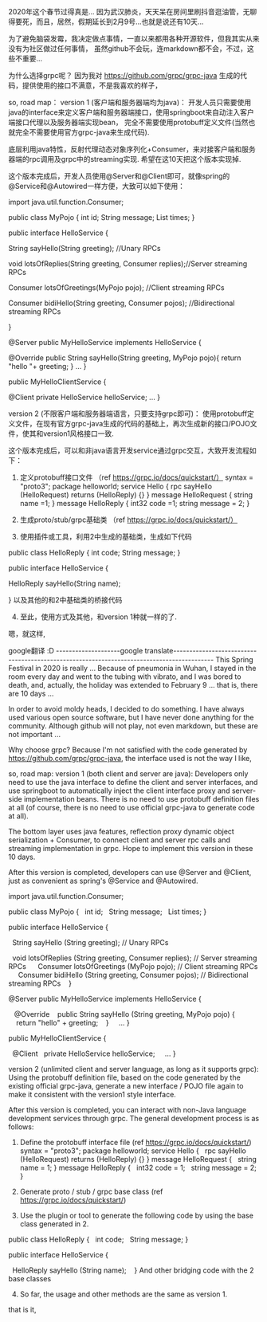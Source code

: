 
2020年这个春节过得真是...
因为武汉肺炎，天天呆在房间里刷抖音逛油管，无聊得要死，而且，居然，假期延长到2月9号...也就是说还有10天...

为了避免脑袋发霉，我决定做点事情，一直以来都用各种开源软件，但我其实从来没有为社区做过任何事情，
虽然github不会玩，连markdown都不会，不过，这些不重要...


为什么选择grpc呢？
因为我对 https://github.com/grpc/grpc-java 生成的代码，提供使用的接口不满意，不是我喜欢的样子，

so, road map：
version 1 (客户端和服务器端均为java)：
开发人员只需要使用java的interface来定义客户端和服务器端接口，使用springboot来自动注入客户端接口代理以及服务器端实现bean，
完全不需要使用protobuff定义文件(当然也就完全不需要使用官方grpc-java来生成代码).

底层利用java特性，反射代理动态对象序列化+Consumer，来对接客户端和服务器端的rpc调用及grpc中的streaming实现.
希望在这10天把这个版本实现掉.

这个版本完成后，开发人员使用@Server和@Client即可，就像spring的@Service和@Autowired一样方便，大致可以如下使用：

import java.util.function.Consumer;

public class MyPojo {
  int id;
  String message;
  List<Date> times;
}

public interface HelloService {

  String sayHello(String greeting); //Unary RPCs 

  void lotsOfReplies(String greeting, Consumer<String> replies);//Server streaming RPCs 
  
  Consumer<String> lotsOfGreetings(MyPojo pojo); //Client streaming RPCs
  
  Consumer<String> bidiHello(String greeting, Consumer<MyPojo> pojos); //Bidirectional streaming RPCs
  
}

@Server
public MyHelloService implements HelloService {

   @Override
   public String sayHello(String greeting, MyPojo pojo){
    return "hello "+ greeting;
   }
    ...
}

public MyHelloClientService {

  @Client
  private HelloService helloService;
    ...
}



version 2 (不限客户端和服务器端语言，只要支持grpc即可)：
使用protobuff定义文件，在现有官方grpc-java生成的代码的基础上，再次生成新的接口/POJO文件，使其和version1风格接口一致.

这个版本完成后，可以和非java语言开发service通过grpc交互，大致开发流程如下：

1. 定义protobuff接口文件 （ref https://grpc.io/docs/quickstart/）
syntax = "proto3";
package helloworld;
service Hello {
  rpc sayHello (HelloRequest) returns (HelloReply) {}
}
message HelloRequest {
  string name =1;
}
message HelloReply {
  int32 code =1;
  string message = 2;
}

2. 生成proto/stub/grpc基础类 （ref https://grpc.io/docs/quickstart/）

3. 使用插件或工具，利用2中生成的基础类，生成如下代码

public class HelloReply {
  int code;
  String message;
}

public interface HelloService {

  HelloReply sayHello(String name); 
  
}
以及其他的和2中基础类的桥接代码

4. 至此，使用方式及其他，和version 1种就一样的了.


嗯，就这样,

google翻译 :D
--------------------google translate------------------------------------------------------------------------------------------
This Spring Festival in 2020 is really ...
Because of pneumonia in Wuhan, I stayed in the room every day and went to the tubing with vibrato, and I was bored to death, and, actually, the holiday was extended to February 9 ... that is, there are 10 days ...

In order to avoid moldy heads, I decided to do something. I have always used various open source software, but I have never done anything for the community.
Although github will not play, not even markdown, but these are not important ...


Why choose grpc?
Because I'm not satisfied with the code generated by https://github.com/grpc/grpc-java, the interface used is not the way I like,

so, road map:
version 1 (both client and server are java):
Developers only need to use the java interface to define the client and server interfaces, and use springboot to automatically inject the client interface proxy and server-side implementation beans.
There is no need to use protobuff definition files at all (of course, there is no need to use official grpc-java to generate code at all).

The bottom layer uses java features, reflection proxy dynamic object serialization + Consumer, to connect client and server rpc calls and streaming implementation in grpc.
Hope to implement this version in these 10 days.

After this version is completed, developers can use @Server and @Client, just as convenient as spring's @Service and @Autowired.

import java.util.function.Consumer;

public class MyPojo {
  int id;
  String message;
  List <Date> times;
}

public interface HelloService {

  String sayHello (String greeting); // Unary RPCs

  void lotsOfReplies (String greeting, Consumer <String> replies); // Server streaming RPCs
  
  Consumer <String> lotsOfGreetings (MyPojo pojo); // Client streaming RPCs
  
  Consumer <String> bidiHello (String greeting, Consumer <MyPojo> pojos); // Bidirectional streaming RPCs
  
}

@Server
public MyHelloService implements HelloService {

   @Override
   public String sayHello (String greeting, MyPojo pojo) {
    return "hello" + greeting;
   }
    ...
}

public MyHelloClientService {

  @Client
  private HelloService helloService;
    ...
}



version 2 (unlimited client and server language, as long as it supports grpc):
Using the protobuff definition file, based on the code generated by the existing official grpc-java, generate a new interface / POJO file again to make it consistent with the version1 style interface.

After this version is completed, you can interact with non-Java language development services through grpc. The general development process is as follows:

1. Define the protobuff interface file (ref https://grpc.io/docs/quickstart/)
syntax = "proto3";
package helloworld;
service Hello {
  rpc sayHello (HelloRequest) returns (HelloReply) {}
}
message HelloRequest {
  string name = 1;
}
message HelloReply {
  int32 code = 1;
  string message = 2;
}

2. Generate proto / stub / grpc base class (ref https://grpc.io/docs/quickstart/)

3. Use the plugin or tool to generate the following code by using the base class generated in 2.

public class HelloReply {
  int code;
  String message;
}

public interface HelloService {

  HelloReply sayHello (String name);
  
}
And other bridging code with the 2 base classes

4. So far, the usage and other methods are the same as version 1.


that is it,
